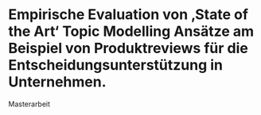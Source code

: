 # Empirische Evaluation von ‚State of the Art‘ Topic Modelling Ansätze am Beispiel von Produktreviews für die Entscheidungsunterstützung in Unternehmen.
Masterarbeit
